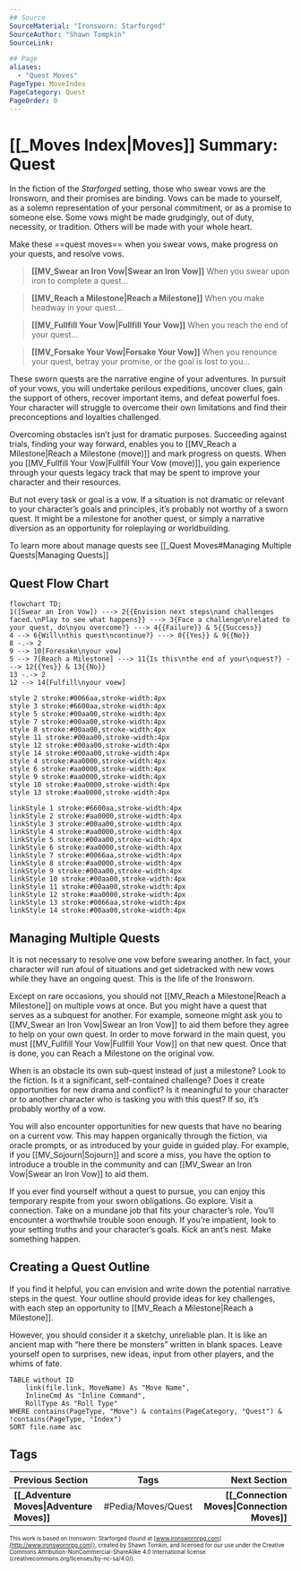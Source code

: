 ```yaml
---
## Source
SourceMaterial: "Ironsworn: Starforged"
SourceAuthor: "Shawn Tompkin"
SourceLink: 

## Page
aliases:
  - "Quest Moves"
PageType: MoveIndex
PageCategory: Quest
PageOrder: 0
---
```


# [[_Moves Index|Moves]] Summary: Quest
In the fiction of the _Starforged_ setting, those who swear vows are the Ironsworn, and their promises are binding. Vows can be made to yourself, as a solemn representation of your personal commitment, or as a promise to someone else. Some vows might be made grudgingly, out of duty, necessity, or tradition. Others will be made with your whole heart.

Make these ==quest moves== when you swear vows, make progress on your quests, and resolve vows.

> **[[MV_Swear an Iron Vow|Swear an Iron Vow]]**
> When you swear upon iron to complete a quest…

> **[[MV_Reach a Milestone|Reach a Milestone]]**
> When you make headway in your quest…

> **[[MV_Fullfill Your Vow|Fullfill Your Vow]]**
> When you reach the end of your quest…

> **[[MV_Forsake Your Vow|Forsake Your Vow]]**
> When you renounce your quest, betray your promise, or the goal is lost to you…

These sworn quests are the narrative engine of your adventures. In pursuit of your vows, you will undertake perilous expeditions, uncover clues, gain the support of others, recover important items, and defeat powerful foes. Your character will struggle to overcome their own limitations and find their preconceptions and loyalties challenged. 

Overcoming obstacles isn’t just for dramatic purposes. Succeeding against trials, finding your way forward, enables you to [[MV_Reach a Milestone|Reach a Milestone (move)]] and mark progress on quests. When you [[MV_Fullfill Your Vow|Fullfill Your Vow (move)]], you gain experience through your quests legacy track that may be spent to improve your character and their resources. 

But not every task or goal is a vow. If a situation is not dramatic or relevant to your character’s goals and principles, it’s probably not worthy of a sworn quest. It might be a milestone for another quest, or simply a narrative diversion as an opportunity for roleplaying or worldbuilding.

To learn more about manage quests see [[_Quest Moves#Managing Multiple Quests|Managing Quests]]

## Quest Flow Chart
```mermaid
flowchart TD;
1([Swear an Iron Vow]) ---> 2{{Envision next steps\nand challenges faced.\nPlay to see what happens}} ---> 3{Face a challenge\nrelated to your quest, do\nyou overcome?} ---> 4{{Failure}} & 5{{Success}}
4 --> 6{Will\nthis quest\ncontinue?} ---> 8{{Yes}} & 9{{No}}
8 -.-> 2
9 --> 10[Foresake\nyour vow]
5 --> 7[Reach a Milestone] ---> 11{Is this\nthe end of your\nquest?} ---> 12{{Yes}} & 13{{No}}
13 -.-> 2
12 --> 14[Fulfill\nyour voew]

style 2 stroke:#0066aa,stroke-width:4px
style 3 stroke:#6600aa,stroke-width:4px
style 5 stroke:#00aa00,stroke-width:4px
style 7 stroke:#00aa00,stroke-width:4px
style 8 stroke:#00aa00,stroke-width:4px
style 11 stroke:#00aa00,stroke-width:4px
style 12 stroke:#00aa00,stroke-width:4px
style 14 stroke:#00aa00,stroke-width:4px
style 4 stroke:#aa0000,stroke-width:4px
style 6 stroke:#aa0000,stroke-width:4px
style 9 stroke:#aa0000,stroke-width:4px
style 10 stroke:#aa0000,stroke-width:4px
style 13 stroke:#aa0000,stroke-width:4px

linkStyle 1 stroke:#6600aa,stroke-width:4px
linkStyle 2 stroke:#aa0000,stroke-width:4px
linkStyle 3 stroke:#00aa00,stroke-width:4px
linkStyle 4 stroke:#aa0000,stroke-width:4px
linkStyle 5 stroke:#00aa00,stroke-width:4px
linkStyle 6 stroke:#aa0000,stroke-width:4px
linkStyle 7 stroke:#0066aa,stroke-width:4px
linkStyle 8 stroke:#aa0000,stroke-width:4px
linkStyle 9 stroke:#00aa00,stroke-width:4px
linkStyle 10 stroke:#00aa00,stroke-width:4px
linkStyle 11 stroke:#00aa00,stroke-width:4px
linkStyle 12 stroke:#aa0000,stroke-width:4px
linkStyle 13 stroke:#0066aa,stroke-width:4px
linkStyle 14 stroke:#00aa00,stroke-width:4px

```


## Managing Multiple Quests
It is not necessary to resolve one vow before swearing another. In fact, your character will run afoul of situations and get sidetracked with new vows while they have an ongoing quest. This is the life of the Ironsworn. 

Except on rare occasions, you should not [[MV_Reach a Milestone|Reach a Milestone]] on multiple vows at once. But you might have a quest that serves as a subquest for another. For example, someone might ask you to [[MV_Swear an Iron Vow|Swear an Iron Vow]] to aid them before they agree to help on your own quest. In order to move forward in the main quest, you must [[MV_Fullfill Your Vow|Fullfill Your Vow]] on that new quest. Once that is done, you can Reach a Milestone on the original vow. 

When is an obstacle its own sub-quest instead of just a milestone? Look to the fiction. Is it a significant, self-contained challenge? Does it create opportunities for new drama and conflict? Is it meaningful to your character or to another character who is tasking you with this quest? If so, it’s probably worthy of a vow. 

You will also encounter opportunities for new quests that have no bearing on a current vow. This may happen organically through the fiction, via oracle prompts, or as introduced by your guide in guided play. For example, if you [[MV_Sojourn|Sojourn]] and score a miss, you have the option to introduce a trouble in the community and can [[MV_Swear an Iron Vow|Swear an Iron Vow]] to aid them. 

If you ever find yourself without a quest to pursue, you can enjoy this temporary respite from your sworn obligations. Go explore. Visit a connection. Take on a mundane job that fits your character’s role. You’ll encounter a worthwhile trouble soon enough. If you’re impatient, look to your setting truths and your character’s goals. Kick an ant’s nest. Make something happen.

## Creating a Quest Outline
If you find it helpful, you can envision and write down the potential narrative steps in the quest. Your outline should provide ideas for key challenges, with each step an opportunity to [[MV_Reach a Milestone|Reach a Milestone]]. 

However, you should consider it a sketchy, unreliable plan. It is like an ancient map with “here there be monsters” written in blank spaces. Leave yourself open to surprises, new ideas, input from other players, and the whims of fate.

```dataview
TABLE without ID
	link(file.link, MoveName) As "Move Name",
	InlineCmd As "Inline Command",
	RollType As "Roll Type"
WHERE contains(PageType, "Move") & contains(PageCategory, "Quest") & !contains(PageType, "Index")
SORT file.name asc
```

## Tags
| Previous Section | Tags | Next Section |
|:--- |:---:| ---:|
| **[[_Adventure Moves\|Adventure Moves]]** | #Pedia/Moves/Quest | **[[_Connection Moves\|Connection Moves]]** |

<font size=-2>This work is based on Ironsworn: Starforged (found at [www.ironswornrpg.com](http://www.ironswornrpg.com)), created by Shawn Tomkin, and licensed for our use under the Creative Commons Attribution-NonCommercial-ShareAlike 4.0 International license  (creativecommons.org/licenses/by-nc-sa/4.0/).</font>